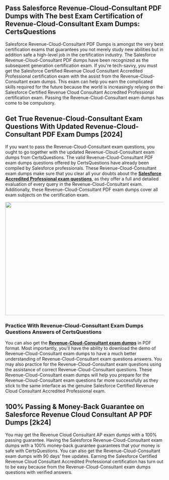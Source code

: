 <h2>Pass Salesforce Revenue-Cloud-Consultant PDF Dumps with The best Exam Certification of Revenue-Cloud-Consultant Exam Dumps: CertsQuestions</h2>
<p>Salesforce Revenue-Cloud-Consultant PDF Dumps is amongst the very best certification exams that guarantees you not merely study new abilities but in addition safe a high-level job in the certification industry. The Salesforce Revenue-Cloud-Consultant PDF dumps have been recognized as the subsequent generation certification exam. If you're tech-savvy, you must get the Salesforce Certified Revenue Cloud Consultant Accredited Professional certification exam with the assist from the Revenue-Cloud-Consultant exam dumps. This exam can help you earn the complicated skills required for the future because the world is increasingly relying on the Salesforce Certified Revenue Cloud Consultant Accredited Professional certification exam. Passing the Revenue-Cloud-Consultant exam dumps has come to be compulsory.</p>
<h2>Get True Revenue-Cloud-Consultant Exam Questions With Updated Revenue-Cloud-Consultant PDF Exam Dumps [2024]</h2>
<p>If you want to pass the Revenue-Cloud-Consultant exam questions, you ought to go together with the updated Revenue-Cloud-Consultant exam dumps from CertsQuestions. The valid Revenue-Cloud-Consultant PDF exam dumps questions offered by CertsQuestions have already been compiled by Salesforce professionals. These Revenue-Cloud-Consultant exam dumps make sure that you clear all your doubts about the <strong><a href="https://www.certsquestions.com/salesforce-accredited-professional-certification.html">Salesforce Accredited Professional exam questions</a></strong>, as they offer a full and detailed evaluation of every query in the Revenue-Cloud-Consultant exam. Additionally, these Revenue-Cloud-Consultant PDF exam dumps cover all exam subjects on the certification exam.</p>
<p><img style="display: block; margin-left: auto; margin-right: auto;" src="https://i.imgur.com/53zZ4Bb.png" alt="" width="720" height="360" /></p>
<h3>Practice With Revenue-Cloud-Consultant Exam Dumps Questions Answers of CertsQuestions</h3>
<p>You can also get the <a href="https://www.certsquestions.com/Revenue-Cloud-Consultant-pdf-dumps.html"><strong>Revenue-Cloud-Consultant exam dumps</strong></a> in PDF format. Most importantly, you'll have the ability to download the demo of Revenue-Cloud-Consultant exam dumps to have a much better understanding of Revenue-Cloud-Consultant exam questions answers. You may also practice for the Revenue-Cloud-Consultant exam questions using the assistance of correct Revenue-Cloud-Consultant questions. These Revenue-Cloud-Consultant exam dumps will help you prepare for the Revenue-Cloud-Consultant exam questions far more successfully as they stick to the same interface as the genuine Salesforce Certified Revenue Cloud Consultant Accredited Professional exam.</p>
<h2>100% Passing &amp; Money-Back Guarantee on Salesforce Revenue Cloud Consultant AP PDF Dumps [2k24]</h2>
<p>You may get the Revenue Cloud Consultant AP exam dumps with a 100% passing guarantee. Having the Salesforce Revenue-Cloud-Consultant exam dumps with a 100% money-back guarantee guarantees that your money is safe with CertsQuestions. You can also get the Revenue-Cloud-Consultant exam dumps with 90 days&rsquo; free updates. Earning the Salesforce Certified Revenue Cloud Consultant Accredited Professional certification has turn out to be easy because from the Revenue-Cloud-Consultant exam dumps questions with verified answers.</p>
